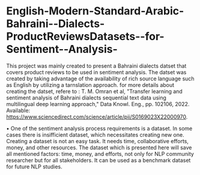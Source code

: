 # English-Modern-Standard-Arabic-Bahraini--Dialects-ProductReviewsDatasets--for-Sentiment--Analysis-
This project was mainly created to present a Bahraini dialects datset that covers product reviews to be used in sentiment analysis. The datset was created by taking advantage of the availability of rich source language such as English by utilizing a tarnslation approach. for more details about creating the datset,  refere to : T. M. Omran et al, "Transfer learning and sentiment analysis of Bahraini dialects sequential text data using multilingual deep learning approach," Data Knowl. Eng., pp. 102106, 2022. Available: https://www.sciencedirect.com/science/article/pii/S0169023X22000970.

•	One of the sentiment analysis process requirements is a dataset. In some cases there is insifficient dataset, which necessitates creating new one. Creating a dataset is not an easy task. It needs time, collaborative efforts, money, and other resources. The dataset which is presented here will save all mentioned factors: time, money, and efforts, not only for NLP community researcher but for all stakeholders. It can be used as a benchmark dataset for future NLP studies.  
